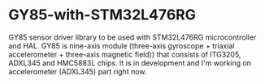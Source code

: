 # GY85-with-STM32L476RG
GY85 sensor driver library to be used with STM32L476RG microcontroller and HAL. GY85 is nine-axis module (three-axis gyroscope + triaxial accelerometer + three-axis magnetic field)) that consists of ITG3205, ADXL345 and HMC5883L chips. It is in development and I'm working on accelerometer (ADXL345) part right now.
